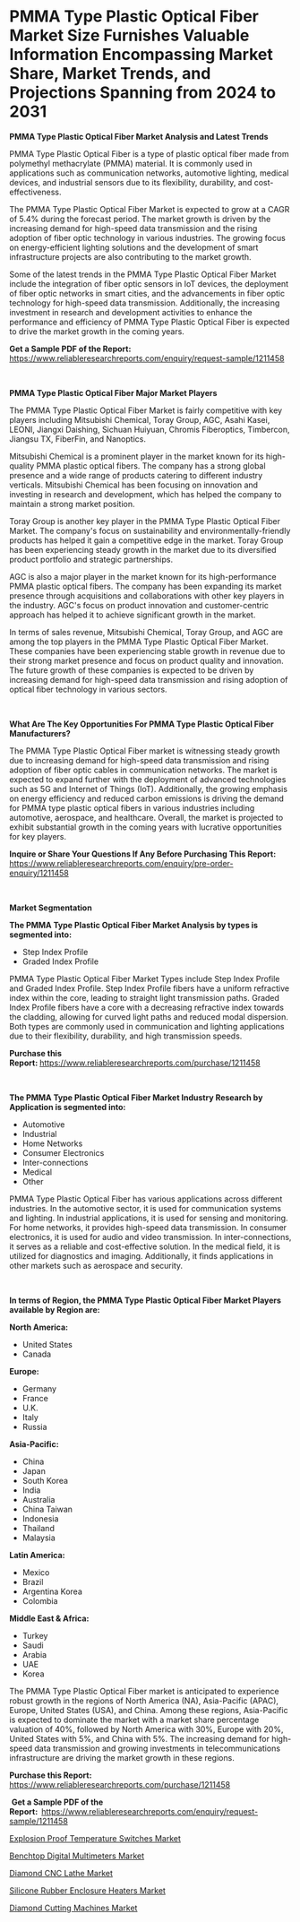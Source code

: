 <p><h1>PMMA Type Plastic Optical Fiber Market Size Furnishes Valuable Information Encompassing Market Share, Market Trends, and Projections Spanning from 2024 to 2031</h1></p><p><strong>PMMA Type Plastic Optical Fiber Market Analysis and Latest Trends</strong></p>
<p><p>PMMA Type Plastic Optical Fiber is a type of plastic optical fiber made from polymethyl methacrylate (PMMA) material. It is commonly used in applications such as communication networks, automotive lighting, medical devices, and industrial sensors due to its flexibility, durability, and cost-effectiveness.</p><p>The PMMA Type Plastic Optical Fiber Market is expected to grow at a CAGR of 5.4% during the forecast period. The market growth is driven by the increasing demand for high-speed data transmission and the rising adoption of fiber optic technology in various industries. The growing focus on energy-efficient lighting solutions and the development of smart infrastructure projects are also contributing to the market growth.</p><p>Some of the latest trends in the PMMA Type Plastic Optical Fiber Market include the integration of fiber optic sensors in IoT devices, the deployment of fiber optic networks in smart cities, and the advancements in fiber optic technology for high-speed data transmission. Additionally, the increasing investment in research and development activities to enhance the performance and efficiency of PMMA Type Plastic Optical Fiber is expected to drive the market growth in the coming years.</p></p>
<p><strong>Get a Sample PDF of the Report:&nbsp;</strong> <a href="https://www.reliableresearchreports.com/enquiry/request-sample/1211458">https://www.reliableresearchreports.com/enquiry/request-sample/1211458</a></p>
<p>&nbsp;</p>
<p><strong>PMMA Type Plastic Optical Fiber Major Market Players</strong></p>
<p><p>The PMMA Type Plastic Optical Fiber Market is fairly competitive with key players including Mitsubishi Chemical, Toray Group, AGC, Asahi Kasei, LEONI, Jiangxi Daishing, Sichuan Huiyuan, Chromis Fiberoptics, Timbercon, Jiangsu TX, FiberFin, and Nanoptics.</p><p>Mitsubishi Chemical is a prominent player in the market known for its high-quality PMMA plastic optical fibers. The company has a strong global presence and a wide range of products catering to different industry verticals. Mitsubishi Chemical has been focusing on innovation and investing in research and development, which has helped the company to maintain a strong market position.</p><p>Toray Group is another key player in the PMMA Type Plastic Optical Fiber Market. The company's focus on sustainability and environmentally-friendly products has helped it gain a competitive edge in the market. Toray Group has been experiencing steady growth in the market due to its diversified product portfolio and strategic partnerships.</p><p>AGC is also a major player in the market known for its high-performance PMMA plastic optical fibers. The company has been expanding its market presence through acquisitions and collaborations with other key players in the industry. AGC's focus on product innovation and customer-centric approach has helped it to achieve significant growth in the market.</p><p>In terms of sales revenue, Mitsubishi Chemical, Toray Group, and AGC are among the top players in the PMMA Type Plastic Optical Fiber Market. These companies have been experiencing stable growth in revenue due to their strong market presence and focus on product quality and innovation. The future growth of these companies is expected to be driven by increasing demand for high-speed data transmission and rising adoption of optical fiber technology in various sectors.</p></p>
<p>&nbsp;</p>
<p><strong>What Are The Key Opportunities For PMMA Type Plastic Optical Fiber Manufacturers?</strong></p>
<p><p>The PMMA Type Plastic Optical Fiber market is witnessing steady growth due to increasing demand for high-speed data transmission and rising adoption of fiber optic cables in communication networks. The market is expected to expand further with the deployment of advanced technologies such as 5G and Internet of Things (IoT). Additionally, the growing emphasis on energy efficiency and reduced carbon emissions is driving the demand for PMMA type plastic optical fibers in various industries including automotive, aerospace, and healthcare. Overall, the market is projected to exhibit substantial growth in the coming years with lucrative opportunities for key players.</p></p>
<p><strong>Inquire or Share Your Questions If Any Before Purchasing This Report:</strong> <a href="https://www.reliableresearchreports.com/enquiry/pre-order-enquiry/1211458">https://www.reliableresearchreports.com/enquiry/pre-order-enquiry/1211458</a></p>
<p>&nbsp;</p>
<p><strong>Market Segmentation</strong></p>
<p><strong>The PMMA Type Plastic Optical Fiber Market Analysis by types is segmented into:</strong></p>
<p><ul><li>Step Index Profile</li><li>Graded Index Profile</li></ul></p>
<p><p>PMMA Type Plastic Optical Fiber Market Types include Step Index Profile and Graded Index Profile. Step Index Profile fibers have a uniform refractive index within the core, leading to straight light transmission paths. Graded Index Profile fibers have a core with a decreasing refractive index towards the cladding, allowing for curved light paths and reduced modal dispersion. Both types are commonly used in communication and lighting applications due to their flexibility, durability, and high transmission speeds.</p></p>
<p><strong>Purchase this Report:&nbsp;</strong><a href="https://www.reliableresearchreports.com/purchase/1211458">https://www.reliableresearchreports.com/purchase/1211458</a></p>
<p>&nbsp;</p>
<p><strong>The PMMA Type Plastic Optical Fiber Market Industry Research by Application is segmented into:</strong></p>
<p><ul><li>Automotive</li><li>Industrial</li><li>Home Networks</li><li>Consumer Electronics</li><li>Inter-connections</li><li>Medical</li><li>Other</li></ul></p>
<p><p>PMMA Type Plastic Optical Fiber has various applications across different industries. In the automotive sector, it is used for communication systems and lighting. In industrial applications, it is used for sensing and monitoring. For home networks, it provides high-speed data transmission. In consumer electronics, it is used for audio and video transmission. In inter-connections, it serves as a reliable and cost-effective solution. In the medical field, it is utilized for diagnostics and imaging. Additionally, it finds applications in other markets such as aerospace and security.</p></p>
<p>&nbsp;</p>
<p><strong>In terms of Region, the PMMA Type Plastic Optical Fiber Market Players available by Region are:</strong></p>
<p>
    <p> <strong> North America: </strong>
        <ul>
            <li>United States</li>
            <li>Canada</li>
        </ul>
        </p> 
    <p> <strong> Europe: </strong>
        <ul>
            <li>Germany</li>
            <li>France</li>
            <li>U.K.</li>
            <li>Italy</li>
            <li>Russia</li>
        </ul>
        </p> 
    <p> <strong> Asia-Pacific: </strong>
        <ul>
            <li>China</li>
            <li>Japan</li>
            <li>South Korea</li>
            <li>India</li>
            <li>Australia</li>
            <li>China Taiwan</li>
            <li>Indonesia</li>
            <li>Thailand</li>
            <li>Malaysia</li>
        </ul>
        </p> 
    <p> <strong> Latin America: </strong>
        <ul>
            <li>Mexico</li>
            <li>Brazil</li>
            <li>Argentina Korea</li>
            <li>Colombia</li>
        </ul>
        </p> 
    <p> <strong> Middle East & Africa: </strong>
        <ul>
            <li>Turkey</li>
            <li>Saudi</li>
            <li>Arabia</li>
            <li>UAE</li>
            <li>Korea</li>
        </ul>
    </p>
    </p>
<p><p>The PMMA Type Plastic Optical Fiber market is anticipated to experience robust growth in the regions of North America (NA), Asia-Pacific (APAC), Europe, United States (USA), and China. Among these regions, Asia-Pacific is expected to dominate the market with a market share percentage valuation of 40%, followed by North America with 30%, Europe with 20%, United States with 5%, and China with 5%. The increasing demand for high-speed data transmission and growing investments in telecommunications infrastructure are driving the market growth in these regions.</p></p>
<p><strong>Purchase this Report: </strong><a href="https://www.reliableresearchreports.com/purchase/1211458">https://www.reliableresearchreports.com/purchase/1211458</a></p>
<p>&nbsp;<strong>Get a Sample PDF of the Report:&nbsp;&nbsp;</strong><a href="https://www.reliableresearchreports.com/enquiry/request-sample/1211458">https://www.reliableresearchreports.com/enquiry/request-sample/1211458</a></p>
<p><strong></strong></p>
<p><p><a href="https://medium.com/p/5effe4add4e3/edit">Explosion Proof Temperature Switches Market</a></p><p><a href="https://medium.com/p/6cf023443665/edit">Benchtop Digital Multimeters Market</a></p><p><a href="https://github.com/wwwkeltoum/Market-Research-Report-List-2/blob/main/diamond-cnc-lathe-market.md">Diamond CNC Lathe Market</a></p><p><a href="https://medium.com/p/9d0b85264407/edit">Silicone Rubber Enclosure Heaters Market</a></p><p><a href="https://github.com/joannesouthgate/Market-Research-Report-List-2/blob/main/diamond-cutting-machines-market.md">Diamond Cutting Machines Market</a></p></p>
